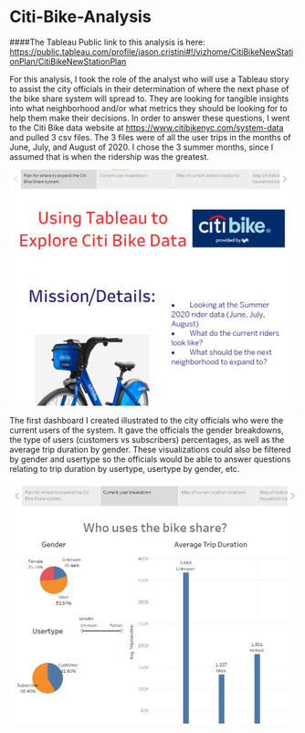 # Citi-Bike-Analysis

####The Tableau Public link to this analysis is here: https://public.tableau.com/profile/jason.cristini#!/vizhome/CitiBikeNewStationPlan/CitiBikeNewStationPlan

For this analysis, I took the role of the analyst who will use a Tableau story to assist the city officials in their determination of where the next phase of the bike share system will spread to. They are looking for tangible insights into what neighborhood and/or what metrics they should be looking for to help them make their decisions. In order to answer these questions, I went to the Citi Bike data website at https://www.citibikenyc.com/system-data and pulled 3 csv files. The 3 files were of all the user trips in the months of June, July, and August of 2020. I chose the 3 summer months, since I assumed that is when the ridership was the greatest. 

<img src="Images/cover.png" width=600>

The first dashboard I created illustrated to the city officials who were the current users of the system. It gave the officials the gender breakdowns, the type of users (customers vs subscribers) percentages, as well as the average trip duration by gender. These visualizations could also be filtered by gender and usertype so the officials would be able to answer questions relating to trip duration by usertype, usertype by gender, etc.

<img src="Images/demo.png" width=600>

